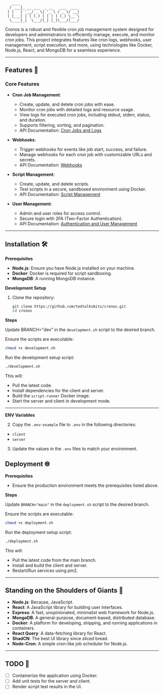 ```
   ____
  / ___|_ __ ___  _ __   ___  ___
 | |   | '__/ _ \| '_ \ / _ \/ __|
 | |___| | | (_) | | | | (_) \__ \
  \____|_|  \___/|_| |_|\___/|___/

```

Cronos is a robust and flexible cron job management system designed for developers and administrators to efficiently manage, execute, and monitor cron jobs. This project integrates features like cron logs, webhooks, user management, script execution, and more, using technologies like Docker, Node.js, React, and MongoDB for a seamless experience.

---

## Features 🚀

### Core Features

- **Cron Job Management**:

  - Create, update, and delete cron jobs with ease.
  - Monitor cron jobs with detailed logs and resource usage.
  - View logs for executed cron jobs, including stdout, stderr, status, and duration.
  - Supports filtering, sorting, and pagination.
  - API Documentation: [Cron Jobs and Logs](CronJobs_API_Documentation.md)

- **Webhooks**:

  - Trigger webhooks for events like job start, success, and failure.
  - Manage webhooks for each cron job with customizable URLs and secrets.
  - API Documentation: [Webhooks](CronJobs_API_Documentation.md#Webhooks-Endpoints)

- **Script Management**:

  - Create, update, and delete scripts.
  - Test scripts in a secure, sandboxed environment using Docker.
  - API Documentation: [Script Management](Scripts_API_Documentation.md)

- **User Management**:
  - Admin and user roles for access control.
  - Secure login with 2FA (Two-Factor Authentication).
  - API Documentation: [Authentication and User Management](User_API_Documentation.md)

---

## Installation 🛠️

**Prerequisites**

- **Node.js**: Ensure you have Node.js installed on your machine.
- **Docker**: Docker is required for script sandboxing.
- **MongoDB**: A running MongoDB instance.


**Development Setup**

1. Clone the repository:
   ```bash
   git clone https://github.com/tedtalksbits/cronos.git
   cd cronos
   ```

**Steps**

Update BRANCH="dev" in the `development.sh` script to the desired branch.

Ensure the scripts are executable:

```bash
chmod +x development.sh
```

Run the development setup script:

```bash
./development.sh
```

This will:

- Pull the latest code.
- Install dependencies for the client and server.
- Build the `script-runner` Docker image.
- Start the server and client in development mode.

---

**ENV Variables**

2. Copy the `.env-example` file to `.env` in the following directories:

- `client`
- `server`

3. Update the values in the `.env` files to match your environment.


## Deployment 🌐

**Prerequisites**

- Ensure the production environment meets the prerequisites listed above.

**Steps**

Update `BRANCH="main"` in the `deployment.sh` script to the desired branch.

Ensure the scripts are executable:

```bash
chmod +x deployment.sh
```

Run the deployment setup script:

```bash
./deployment.sh
```

This will:

- Pull the latest code from the main branch.
- Install and build the client and server.
- Restart/Run services using pm2.

---

## Standing on the Shoulders of Giants 🦸

- **Node.js**: Because, JavaScript.
- **React**: A JavaScript library for building user interfaces.
- **Express**: A fast, unopinionated, minimalist web framework for Node.js.
- **MongoDB**: A general-purpose, document-based, distributed database.
- **Docker**: A platform for developing, shipping, and running applications in containers.
- **React Query**: A data-fetching library for React.
- **ShadCN**: The best UI library since sliced bread.
- **Node-Cron**: A simple cron-like job scheduler for Node.js.

---

## TODO 📝

- [ ] Containerize the application using Docker.
- [ ] Add unit tests for the server and client.
- [ ] Render script test results in the UI.
